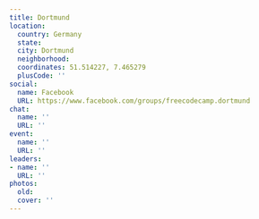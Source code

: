 ```yaml
---
title: Dortmund
location:
  country: Germany
  state: 
  city: Dortmund
  neighborhood: 
  coordinates: 51.514227, 7.465279
  plusCode: ''
social:
  name: Facebook
  URL: https://www.facebook.com/groups/freecodecamp.dortmund
chat:
  name: ''
  URL: ''
event:
  name: ''
  URL: ''
leaders:
- name: ''
  URL: ''
photos:
  old: 
  cover: ''
---
```


